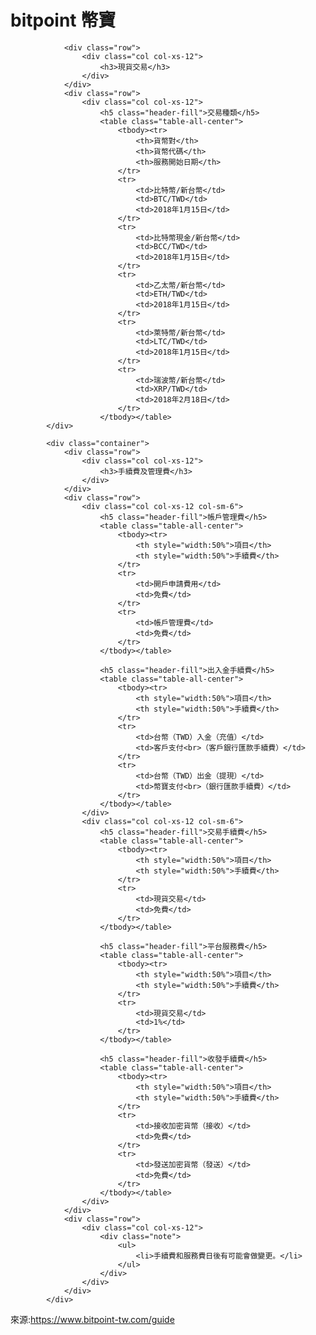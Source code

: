 # bitpoint 幣寶


				<div class="row">
					<div class="col col-xs-12">
						<h3>現貨交易</h3>
					</div>
				</div>
				<div class="row">
					<div class="col col-xs-12">
						<h5 class="header-fill">交易種類</h5>
						<table class="table-all-center">
							<tbody><tr>
								<th>貨幣對</th>
								<th>貨幣代碼</th>
								<th>服務開始日期</th>
							</tr>
							<tr>
								<td>比特幣/新台幣</td>
								<td>BTC/TWD</td>
								<td>2018年1月15日</td>
							</tr>
							<tr>
								<td>比特幣現金/新台幣</td>
								<td>BCC/TWD</td>
								<td>2018年1月15日</td>
							</tr>
							<tr>
								<td>乙太幣/新台幣</td>
								<td>ETH/TWD</td>
								<td>2018年1月15日</td>
							</tr>
							<tr>
								<td>萊特幣/新台幣</td>
								<td>LTC/TWD</td>
								<td>2018年1月15日</td>
							</tr>
							<tr>
								<td>瑞波幣/新台幣</td>
								<td>XRP/TWD</td>
								<td>2018年2月18日</td>
							</tr>
						</tbody></table>			
			</div>
			
			<div class="container">
				<div class="row">
					<div class="col col-xs-12">
						<h3>手續費及管理費</h3>
					</div>
				</div>
				<div class="row">
					<div class="col col-xs-12 col-sm-6">
						<h5 class="header-fill">帳戶管理費</h5>
						<table class="table-all-center">
							<tbody><tr>
								<th style="width:50%">項目</th>
								<th style="width:50%">手續費</th>
							</tr>
							<tr>
								<td>開戶申請費用</td>
								<td>免費</td>
							</tr>
							<tr>
								<td>帳戶管理費</td>
								<td>免費</td>
							</tr>
						</tbody></table>

						<h5 class="header-fill">出入金手續費</h5>
						<table class="table-all-center">
							<tbody><tr>
								<th style="width:50%">項目</th>
								<th style="width:50%">手續費</th>
							</tr>
							<tr>
								<td>台幣（TWD）入金（充值）</td>
								<td>客戶支付<br>（客戶銀行匯款手續費）</td>
							</tr>
							<tr>
								<td>台幣（TWD）出金（提現）</td>
								<td>幣寶支付<br>（銀行匯款手續費）</td>
							</tr>
						</tbody></table>
					</div>
					<div class="col col-xs-12 col-sm-6">
						<h5 class="header-fill">交易手續費</h5>
						<table class="table-all-center">
							<tbody><tr>
								<th style="width:50%">項目</th>
								<th style="width:50%">手續費</th>
							</tr>
							<tr>
								<td>現貨交易</td>
								<td>免費</td>
							</tr>
						</tbody></table>

						<h5 class="header-fill">平台服務費</h5>
						<table class="table-all-center">
							<tbody><tr>
								<th style="width:50%">項目</th>
								<th style="width:50%">手續費</th>
							</tr>
							<tr>
								<td>現貨交易</td>
								<td>1%</td>
							</tr>
						</tbody></table>

						<h5 class="header-fill">收發手續費</h5>
						<table class="table-all-center">
							<tbody><tr>
								<th style="width:50%">項目</th>
								<th style="width:50%">手續費</th>
							</tr>
							<tr>
								<td>接收加密貨幣（接收）</td>
								<td>免費</td>
							</tr>
							<tr>
								<td>發送加密貨幣（發送）</td>
								<td>免費</td>
							</tr>
						</tbody></table>
					</div>
				</div>
				<div class="row">
					<div class="col col-xs-12">
						<div class="note">
							<ul>
								<li>手續費和服務費日後有可能會做變更。</li>
							</ul>
						</div>
					</div>
				</div>
			</div>
來源:https://www.bitpoint-tw.com/guide
